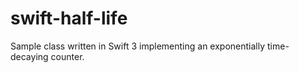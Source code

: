 # swift-half-life
Sample class written in Swift 3 implementing an exponentially time-decaying counter.
